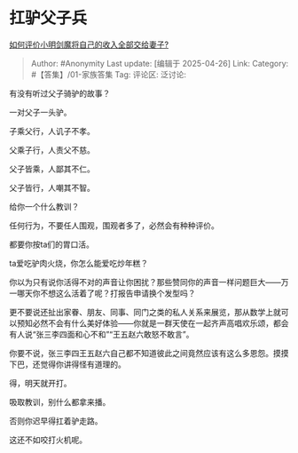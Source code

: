 # 扛驴父子兵
[如何评价小明剑魔将自己的收入全部交给妻子?](https://www.zhihu.com/question/1898685500581209841/answer/1899577888916873410)

> Author: #Anonymity
> Last update: [编辑于 2025-04-26]
> Link:
> Category: #【答集】/01-家族答集 
> Tag:
> 评论区:
> 泛讨论:

有没有听过父子骑驴的故事？

一对父子一头驴。

子乘父行，人讥子不孝。

父乘子行，人责父不慈。

父子皆乘，人鄙其不仁。

父子皆行，人嘲其不智。

给你一个什么教训？

任何行为，不要任人围观，围观者多了，必然会有种种评价。

都要你按ta们的胃口活。

ta爱吃驴肉火烧，你怎么能爱吃炒年糕？

你以为只有说你活得不对的声音让你困扰？那些赞同你的声音一样问题巨大——万一哪天你不想这么活着了呢？打报告申请换个发型吗？

更不要说还扯出家眷、朋友、同事、同门之类的私人关系来展览，那从数学上就可以预知必然不会有什么美好体验——你就是一群天使在一起齐声高唱欢乐颂，都会有人说“张三李四面和心不和”“王五赵六敢怒不敢言”。

你要不说，张三李四王五赵六自己都不知道彼此之间竟然应该有这么多恩怨。摸摸下巴，还觉得你讲得怪有道理的。

得，明天就开打。

  

吸取教训，别什么都拿来播。

否则你迟早得扛着驴走路。

这还不如咬打火机呢。
